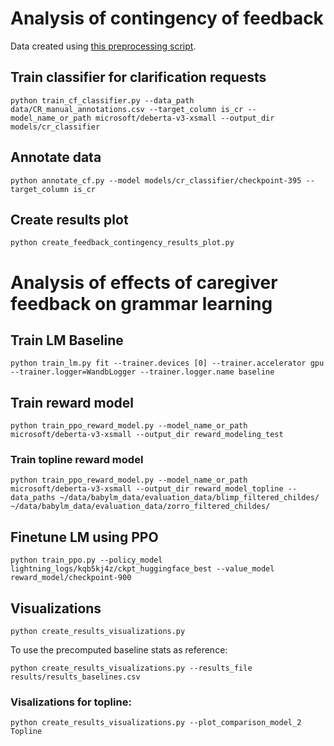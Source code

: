 
# Analysis of contingency of feedback

Data created using [this preprocessing script](https://github.com/mitjanikolaus/childes-communicative-feedback/blob/main/create_rl_datasets.py).

## Train classifier for clarification requests

```
python train_cf_classifier.py --data_path data/CR_manual_annotations.csv --target_column is_cr --model_name_or_path microsoft/deberta-v3-xsmall --output_dir models/cr_classifier
```

## Annotate data

```
python annotate_cf.py --model models/cr_classifier/checkpoint-395 --target_column is_cr
```

## Create results plot
```
python create_feedback_contingency_results_plot.py
```


# Analysis of effects of caregiver feedback on grammar learning

## Train LM Baseline

```
python train_lm.py fit --trainer.devices [0] --trainer.accelerator gpu --trainer.logger=WandbLogger --trainer.logger.name baseline
```

## Train reward model
```
python train_ppo_reward_model.py --model_name_or_path microsoft/deberta-v3-xsmall --output_dir reward_modeling_test
```

### Train topline reward model
```
python train_ppo_reward_model.py --model_name_or_path microsoft/deberta-v3-xsmall --output_dir reward_model_topline --data_paths ~/data/babylm_data/evaluation_data/blimp_filtered_childes/ ~/data/babylm_data/evaluation_data/zorro_filtered_childes/
```

## Finetune LM using PPO
```
python train_ppo.py --policy_model lightning_logs/kqb5kj4z/ckpt_huggingface_best --value_model reward_model/checkpoint-900
```

## Visualizations

```
python create_results_visualizations.py
```

To use the precomputed baseline stats as reference:
```
python create_results_visualizations.py --results_file results/results_baselines.csv
```

### Visalizations for topline:
```
python create_results_visualizations.py --plot_comparison_model_2 Topline
```